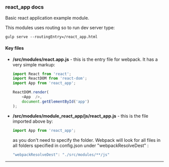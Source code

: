 ### react_app docs
Basic react application example module.

This modules uses routing so to run dev server type:
```
gulp serve --routingEntry=/react_app.html
```

#### Key files
- **/src/modules/react.app.js** - this is the entry file for webpack. It has a very simple markup:

    ```javascript
    import React from 'react';
    import ReactDOM from 'react-dom';
    import App from 'react_app';

    ReactDOM.render(
        <App  />,
        document.getElementById('app')
    );
    ```

- **/src/modules/module_react_app/js/react_app.js** - this is the file imported above by:

    ```javascript
    import App from 'react_app';
    ```

    as you don't need to specify the folder. Webpack will look for all files in all folders specified in config.json under "webpackResolveDest" :

    ```javascript
    "webpackResolveDest": "./src/modules/**/js"
    ```
---

